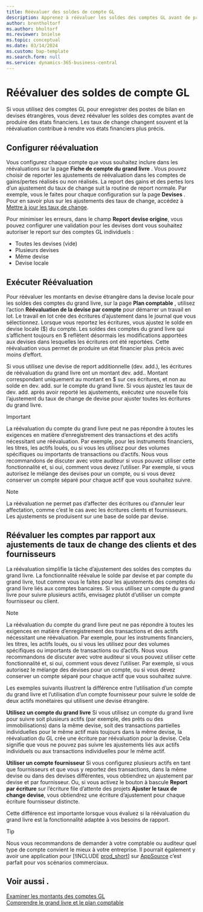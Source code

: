```yaml
---
title: Réévaluer des soldes de compte GL
description: Apprenez à réévaluer les soldes des comptes GL avant de produire vos états financiers.
author: brentholtorf
ms.author: bholtorf
ms.reviewer: bnielse
ms.topic: conceptual
ms.date: 03/14/2024
ms.custom: bap-template
ms.search.form: null
ms.service: dynamics-365-business-central
---
```


# <a name="revalue-general-ledger-account-balances"></a>Réévaluer des soldes de compte GL

Si vous utilisez des comptes GL pour enregistrer des postes de bilan en devises étrangères, vous devez réévaluer les soldes des comptes avant de produire des états financiers. Les taux de change changent souvent et la réévaluation contribue à rendre vos états financiers plus précis.

## <a name="set-up-revaluations"></a>Configurer réévaluation

Vous configurez chaque compte que vous souhaitez inclure dans les réévaluations sur la page **Fiche de compte du grand livre** . Vous pouvez choisir de reporter les ajustements de réévaluation dans les comptes de gains/pertes réalisés ou non réalisés. La report des gains et des pertes lors d’un ajustement du taux de change suit la routine de report normale. Par exemple, vous le faites pour chaque configuration sur la page **Devises** . Pour en savoir plus sur les ajustements des taux de change, accédez à [Mettre à jour les taux de change](finance-how-update-currencies.md).

Pour minimiser les erreurs, dans le champ **Report devise origine**, vous pouvez configurer une validation pour les devises dont vous souhaitez autoriser le report sur des comptes GL individuels :

* Toutes les devises (vide)
* Plusieurs devises
* Même devise
* Devise locale

## <a name="run-a-revaluation"></a>Exécuter Réévaluation

Pour réévaluer les montants en devise étrangère dans la devise locale pour les soldes des comptes du grand livre, sur la page **Plan comptable** , utilisez l’action **Réévaluation de la devise par compte** pour démarrer un travail en lot. Le travail en lot crée des écritures d’ajustement dans le journal que vous sélectionnez. Lorsque vous reportez les écritures, vous ajustez le solde en devise locale ($) du compte. Les soldes des comptes du grand livre qui s’affichent toujours en $ reflètent désormais les modifications apportées aux devises dans lesquelles les écritures ont été reportées. Cette réévaluation vous permet de produire un état financier plus précis avec moins d’effort.

Si vous utilisez une devise de report additionnelle (dev. add.), les écritures de réévaluation du grand livre ont un montant dev. add.. Montant correspondant uniquement au montant en $ sur ces écritures, et non au solde en dev. add. sur le compte du grand livre. Si vous ajustez les taux de dev. add. après avoir reporté les ajustements, exécutez une nouvelle fois l’ajustement du taux de change de devise pour ajuster toutes les écritures du grand livre.

> [!IMPORTANT]
> La réévaluation du compte du grand livre peut ne pas répondre à toutes les exigences en matière d’enregistrement des transactions et des actifs nécessitant une réévaluation. Par exemple, pour les instruments financiers, les titres, les actifs loués, ou si vous les utilisez pour des volumes spécifiques ou importants de transactions ou d’actifs. Nous vous recommandons de discuter avec votre auditeur si vous pouvez utiliser cette fonctionnalité et, si oui, comment vous devez l’utiliser. Par exemple, si vous autorisez le mélange des devises pour un compte, ou si vous devez conserver un compte séparé pour chaque actif que vous souhaitez suivre.

> [!NOTE]
> La réévaluation ne permet pas d’affecter des écritures ou d’annuler leur affectation, comme c’est le cas avec les écritures clients et fournisseurs. Les ajustements se produisent sur une base de solde par devise.

## <a name="revaluate-accounts-vs-customer-and-vendor-exchange-rate-adjustments"></a>Réévaluer les comptes par rapport aux ajustements de taux de change des clients et des fournisseurs

La réévaluation simplifie la tâche d’ajustement des soldes des comptes du grand livre. La fonctionnalité réévalue le solde par devise et par compte du grand livre, tout comme vous le faites pour les ajustements des comptes du grand livre liés aux comptes bancaires. Si vous utilisez un compte du grand livre pour suivre plusieurs actifs, envisagez plutôt d’utiliser un compte fournisseur ou client.

> [!NOTE]
> La réévaluation du compte du grand livre peut ne pas répondre à toutes les exigences en matière d’enregistrement des transactions et des actifs nécessitant une réévaluation. Par exemple, pour les instruments financiers, les titres, les actifs loués, ou si vous les utilisez pour des volumes spécifiques ou importants de transactions ou d’actifs. Nous vous recommandons de discuter avec votre auditeur si vous pouvez utiliser cette fonctionnalité et, si oui, comment vous devez l’utiliser. Par exemple, si vous autorisez le mélange des devises pour un compte, ou si vous devez conserver un compte séparé pour chaque actif que vous souhaitez suivre.

Les exemples suivants illustrent la différence entre l’utilisation d’un compte du grand livre et l’utilisation d’un compte fournisseur pour suivre le solde de deux actifs monétaires qui utilisent une devise étrangère.

**Utilisez un compte du grand livre** Si vous utilisez un compte du grand livre pour suivre soit plusieurs actifs (par exemple, des prêts ou des immobilisations) dans la même devise, soit des transactions partielles individuelles pour le même actif mais toujours dans la même devise, la réévaluation du GL crée une écriture par réévaluation pour la devise. Cela signifie que vous ne pouvez pas suivre les ajustements liés aux actifs individuels ou aux transactions individuelles pour le même actif.

**Utiliser un compte fournisseur** Si vous configurez plusieurs actifs en tant que fournisseurs et que vous y reportez des transactions, dans la même devise ou dans des devises différentes, vous obtiendrez un ajustement par devise et par fournisseur. Ou, si vous activez le bouton à bascule **Report par écriture** sur l’écriture file d’attente des projets **Ajuster le taux de change devise**, vous obtiendrez une écriture d’ajustement pour chaque écriture fournisseur distincte.

Cette différence est importante lorsque vous évaluez si la réévaluation du grand livre est la fonctionnalité adaptée à vos besoins de rapport.

> [!TIP]
> Nous vous recommandons de demander à votre comptable ou auditeur quel type de compte convient le mieux à votre entreprise. Il pourrait également y avoir une application pour [!INCLUDE [prod_short](includes/prod_short.md)] sur [AppSource](https://appsource.microsoft.com/en-us/marketplace/apps?page=1&product=dynamics-365-business-central) c’est parfait pour vos scénarios commerciaux.

## <a name="see-also"></a>Voir aussi .

[Examiner les montants des comptes GL](finance-review-accounts.md)  
[Comprendre le grand livre et le plan comptable](finance-general-ledger.md)  
